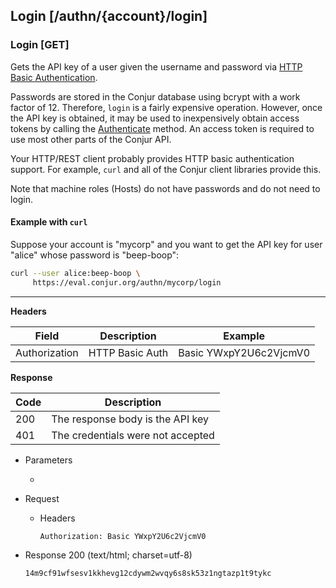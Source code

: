 ## Login [/authn/{account}/login]

### Login [GET]

Gets the API key of a user given the username and password
via [HTTP Basic Authentication][auth].

[auth]: https://developer.mozilla.org/en-US/docs/Web/HTTP/Authentication#Basic_authentication_scheme

Passwords are stored in the Conjur database using bcrypt with a work factor
of 12. Therefore, `login` is a fairly expensive operation. However, once the API
key is obtained, it may be used to inexpensively obtain access tokens by calling
the [Authenticate](#authentication-authenticate-post) method. An access token is
required to use most other parts of the Conjur API.

Your HTTP/REST client probably provides HTTP basic authentication support. For
example, `curl` and all of the Conjur client libraries provide this.

Note that machine roles (Hosts) do not have passwords and do not need to login.

#### Example with `curl`

Suppose your account is "mycorp" and you want to get the API key for user
"alice" whose password is "beep-boop":

```bash
curl --user alice:beep-boop \
     https://eval.conjur.org/authn/mycorp/login
```

---

**Headers**

| Field         | Description     | Example                |
|---------------|-----------------|------------------------|
| Authorization | HTTP Basic Auth | Basic YWxpY2U6c2VjcmV0 |

**Response**

| Code | Description                       |
|------|-----------------------------------|
|  200 | The response body is the API key  |
|  401 | The credentials were not accepted |

+ Parameters
  + <!-- include(partials/account_param.md) -->

+ Request
    + Headers
    
        ```
        Authorization: Basic YWxpY2U6c2VjcmV0
        ```
        
+ Response 200 (text/html; charset=utf-8)

    ```
    14m9cf91wfsesv1kkhevg12cdywm2wvqy6s8sk53z1ngtazp1t9tykc
    ```
